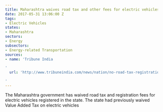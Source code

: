 ```yaml
---
title: Maharashtra waives road tax and other fees for electric vehicles
date: 2017-05-31 13:06:00 Z
tags:
- Electric Vehicles
states:
- Maharashtra
sectors:
- Energy
subsectors:
- Energy-related Transportation
sources:
- name: 'Tribune India

'
  url: 'http://www.tribuneindia.com/news/nation/no-road-tax-registration-fees-for-e-vehicles-in-maharashtra/413586.html

'
---
```


The Maharashtra government has waived road tax and registration fees for electric vehicles registered in the state. The state had previously waived Value Added Tax on electric vehicles
